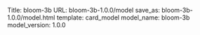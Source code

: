 Title: bloom-3b
URL: bloom-3b-1.0.0/model
save_as: bloom-3b-1.0.0/model.html
template: card_model
model_name: bloom-3b
model_version: 1.0.0

